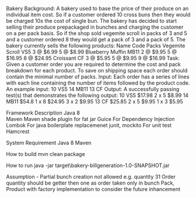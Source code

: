 Bakery
Background:
A bakery used to base the price of their produce on an individual item cost. So if a customer ordered
10 cross buns then they would be charged 10x the cost of single bun. The bakery has decided to start
selling their produce prepackaged in bunches and charging the customer on a per pack basis. So if the
shop sold vegemite scroll in packs of 3 and 5 and a customer ordered 8 they would get a pack of 3 and
a pack of 5. The bakery currently sells the following products:
Name Code Packs
Vegemite Scroll VS5 3 @ $6.99
5 @ $8.99
Blueberry Muffin MB11 2 @ $9.95
5 @ $16.95
8 @ $24.95
Croissant CF 3 @ $5.95
5 @ $9.95
9 @ $16.99
Task:
Given a customer order you are required to determine the cost and pack breakdown for each product.
To save on shipping space each order should contain the minimal number of packs.
Input:
Each order has a series of lines with each line containing the number of items followed by the
product code. An example input:
10 VS5
14 MB11
13 CF
Output:
A successfully passing test(s) that demonstrates the following output:
10 VS5 $17.98
2 x 5 $8.99
14 MB11 $54.8
1 x 8 $24.95
3 x 2 $9.95
13 CF $25.85
2 x 5 $9.95
1 x 3 $5.95


Framework	Description
Java 8	
Maven	Maven shade plugin for fat jar
Guice	For Dependency Injection
Lombok	For java boilerplate replacemenet
junit, mockito	For unit test
Hamcrest



System Requirement
Java 8
Maven

How to build
mvn clean package

How to run
java -jar target\bakery-billgeneration-1.0-SNAPSHOT.jar

Assumption - 
Partial bunch creation not allowed e.g. quantity  31
Order quantity should be getter then one as order taken only in bunch
Pack, Product with factory implementation to consider the future inhancement

